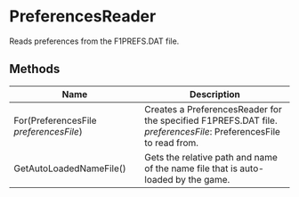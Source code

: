 # PreferencesReader

Reads preferences from the F1PREFS.DAT file.

## Methods

| Name  | Description  |
|-------|--------------|
| For(PreferencesFile *preferencesFile*)  | Creates a PreferencesReader for the specified F1PREFS.DAT file.<br />*preferencesFile*: PreferencesFile to read from.<br />  |
| GetAutoLoadedNameFile()  | Gets the relative path and name of the name file that is auto-loaded by the game.  |


